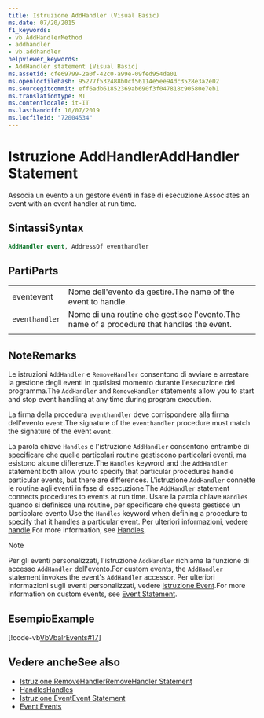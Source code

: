 ```yaml
---
title: Istruzione AddHandler (Visual Basic)
ms.date: 07/20/2015
f1_keywords:
- vb.AddHandlerMethod
- addhandler
- vb.addhandler
helpviewer_keywords:
- AddHandler statement [Visual Basic]
ms.assetid: cfe69799-2a0f-42c0-a99e-09fed954da01
ms.openlocfilehash: 95277f532488b0cf56114e5ee94dc3528e3a2e02
ms.sourcegitcommit: eff6adb61852369ab690f3f047818c90580e7eb1
ms.translationtype: MT
ms.contentlocale: it-IT
ms.lasthandoff: 10/07/2019
ms.locfileid: "72004534"
---
```

# <a name="addhandler-statement"></a><span data-ttu-id="692de-102">Istruzione AddHandler</span><span class="sxs-lookup"><span data-stu-id="692de-102">AddHandler Statement</span></span>
<span data-ttu-id="692de-103">Associa un evento a un gestore eventi in fase di esecuzione.</span><span class="sxs-lookup"><span data-stu-id="692de-103">Associates an event with an event handler at run time.</span></span>  
  
## <a name="syntax"></a><span data-ttu-id="692de-104">Sintassi</span><span class="sxs-lookup"><span data-stu-id="692de-104">Syntax</span></span>  
  
```vb  
AddHandler event, AddressOf eventhandler  
```  
  
## <a name="parts"></a><span data-ttu-id="692de-105">Parti</span><span class="sxs-lookup"><span data-stu-id="692de-105">Parts</span></span>  
|||
|---|---|
|<span data-ttu-id="692de-106">event</span><span class="sxs-lookup"><span data-stu-id="692de-106">event</span></span>|<span data-ttu-id="692de-107">Nome dell'evento da gestire.</span><span class="sxs-lookup"><span data-stu-id="692de-107">The name of the event to handle.</span></span>|  
|`eventhandler`|<span data-ttu-id="692de-108">Nome di una routine che gestisce l'evento.</span><span class="sxs-lookup"><span data-stu-id="692de-108">The name of a procedure that handles the event.</span></span>|
|||
  
## <a name="remarks"></a><span data-ttu-id="692de-109">Note</span><span class="sxs-lookup"><span data-stu-id="692de-109">Remarks</span></span>  
 <span data-ttu-id="692de-110">Le istruzioni `AddHandler` e `RemoveHandler` consentono di avviare e arrestare la gestione degli eventi in qualsiasi momento durante l'esecuzione del programma.</span><span class="sxs-lookup"><span data-stu-id="692de-110">The `AddHandler` and `RemoveHandler` statements allow you to start and stop event handling at any time during program execution.</span></span>  
  
 <span data-ttu-id="692de-111">La firma della procedura `eventhandler` deve corrispondere alla firma dell'evento `event`.</span><span class="sxs-lookup"><span data-stu-id="692de-111">The signature of the `eventhandler` procedure must match the signature of the event `event`.</span></span>  
  
 <span data-ttu-id="692de-112">La parola chiave `Handles` e l'istruzione `AddHandler` consentono entrambe di specificare che quelle particolari routine gestiscono particolari eventi, ma esistono alcune differenze.</span><span class="sxs-lookup"><span data-stu-id="692de-112">The `Handles` keyword and the `AddHandler` statement both allow you to specify that particular procedures handle particular events, but there are differences.</span></span> <span data-ttu-id="692de-113">L'istruzione `AddHandler` connette le routine agli eventi in fase di esecuzione.</span><span class="sxs-lookup"><span data-stu-id="692de-113">The `AddHandler` statement connects procedures to events at run time.</span></span> <span data-ttu-id="692de-114">Usare la parola chiave `Handles` quando si definisce una routine, per specificare che questa gestisce un particolare evento.</span><span class="sxs-lookup"><span data-stu-id="692de-114">Use the `Handles` keyword when defining a procedure to specify that it handles a particular event.</span></span> <span data-ttu-id="692de-115">Per ulteriori informazioni, vedere [handle](../../../visual-basic/language-reference/statements/handles-clause.md).</span><span class="sxs-lookup"><span data-stu-id="692de-115">For more information, see [Handles](../../../visual-basic/language-reference/statements/handles-clause.md).</span></span>  
  
> [!NOTE]
> <span data-ttu-id="692de-116">Per gli eventi personalizzati, l'istruzione `AddHandler` richiama la funzione di accesso `AddHandler` dell'evento.</span><span class="sxs-lookup"><span data-stu-id="692de-116">For custom events, the `AddHandler` statement invokes the event's `AddHandler` accessor.</span></span> <span data-ttu-id="692de-117">Per ulteriori informazioni sugli eventi personalizzati, vedere [istruzione Event](../../../visual-basic/language-reference/statements/event-statement.md).</span><span class="sxs-lookup"><span data-stu-id="692de-117">For more information on custom events, see [Event Statement](../../../visual-basic/language-reference/statements/event-statement.md).</span></span>  
  
## <a name="example"></a><span data-ttu-id="692de-118">Esempio</span><span class="sxs-lookup"><span data-stu-id="692de-118">Example</span></span>  
 [!code-vb[VbVbalrEvents#17](~/samples/snippets/visualbasic/VS_Snippets_VBCSharp/VbVbalrEvents/VB/Class1.vb#17)]  
  
## <a name="see-also"></a><span data-ttu-id="692de-119">Vedere anche</span><span class="sxs-lookup"><span data-stu-id="692de-119">See also</span></span>

- [<span data-ttu-id="692de-120">Istruzione RemoveHandler</span><span class="sxs-lookup"><span data-stu-id="692de-120">RemoveHandler Statement</span></span>](../../../visual-basic/language-reference/statements/removehandler-statement.md)
- [<span data-ttu-id="692de-121">Handles</span><span class="sxs-lookup"><span data-stu-id="692de-121">Handles</span></span>](../../../visual-basic/language-reference/statements/handles-clause.md)
- [<span data-ttu-id="692de-122">Istruzione Event</span><span class="sxs-lookup"><span data-stu-id="692de-122">Event Statement</span></span>](../../../visual-basic/language-reference/statements/event-statement.md)
- [<span data-ttu-id="692de-123">Eventi</span><span class="sxs-lookup"><span data-stu-id="692de-123">Events</span></span>](../../../visual-basic/programming-guide/language-features/events/index.md)
